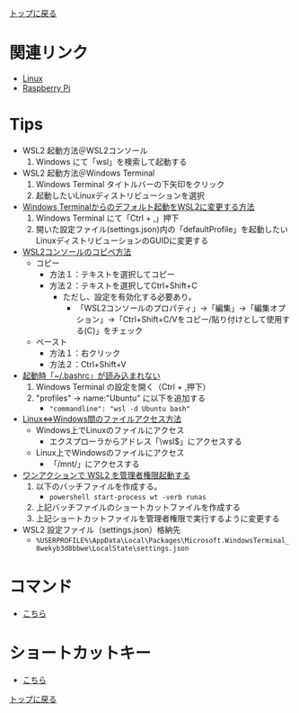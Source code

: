 [トップに戻る](../index.md)

# 関連リンク

- [Linux](../sft_linux/linux.md)
- [Raspberry Pi](../sft_raspberrypi/raspberrypi.md)

# Tips

- WSL2 起動方法＠WSL2コンソール
	1. Windows にて「wsl」を検索して起動する
- WSL2 起動方法＠Windows Terminal
	1. Windows Terminal タイトルバーの下矢印をクリック
	1. 起動したいLinuxディストリビューションを選択
- [Windows Terminalからのデフォルト起動をWSL2に変更する方法](https://www.asobou.co.jp/blog/web/windows-terminal#3_Windows_TerminalWSL2)
	1. Windows Terminal にて「Ctrl + ,」押下
	1. 開いた設定ファイル(settings.json)内の「defaultProfile」を起動したいLinuxディストリビューションのGUIDに変更する
- [WSL2コンソールのコピペ方法](https://qiita.com/kenji0x02/items/f77008985818583bf32b)
	- コピー
		- 方法１：テキストを選択してコピー
		- 方法２：テキストを選択してCtrl+Shift+C
			- ただし、設定を有効化する必要あり。
				- 「WSL2コンソールのプロパティ」->「編集」->「編集オプション」->「Ctrl+Shift+C/Vをコピー/貼り付けとして使用する(C)」をチェック
	- ペースト
		- 方法１：右クリック
		- 方法２：Ctrl+Shift+V
- [起動時「~/.bashrc」が読み込まれない](https://qiita.com/ozroro/items/0baac26be01ee5ab41d6)
	1. Windows Terminal の設定を開く（Ctrl + ,押下）
	1. "profiles" → name:"Ubuntu" に以下を追加する
		- `"commandline": "wsl -d Ubuntu bash"`
- [Linux⇔Windows間のファイルアクセス方法](https://qiita.com/Uchitaso/items/6e0a7859e87bb8bdb527)
	- Windows上でLinuxのファイルにアクセス
		- エクスプローラからアドレス「\\wsl$」にアクセスする
	- Linux上でWindowsのファイルにアクセス
		- 「/mnt/」にアクセスする
- [ワンアクションで WSL2 を管理者権限起動する](https://www.xenos.jp/~zen/blog2/index.php/2020/05/31/post-3944/)
	1. 以下のバッチファイルを作成する。
		- `powershell start-process wt -verb runas`
	1. 上記バッチファイルのショートカットファイルを作成する
	1. 上記ショートカットファイルを管理者権限で実行するように変更する
- WSL2 設定ファイル（settings.json）格納先
	- `%USERPROFILE%\AppData\Local\Packages\Microsoft.WindowsTerminal_8wekyb3d8bbwe\LocalState\settings.json`

# コマンド

- [こちら](../sft_linux/linux.md)

# ショートカットキー

- [こちら](../sft_linux/linux.md)

[トップに戻る](../index.md)
